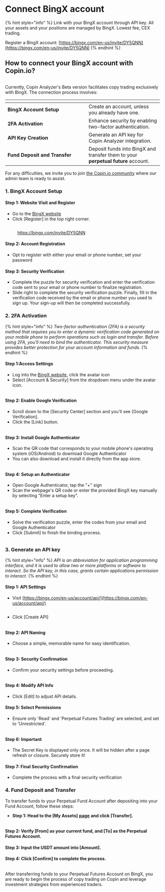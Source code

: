 # Connect BingX account

{% hint style="info" %}
Link with your BingX account through API key. All your assets and your positions are managed by BingX. Lowest fee, CEX trading.&#x20;

Register a BingX account: [https://bingx.com/en-us/invite/DY5QNN](https://bingx.com/en-us/invite/DY5QNN)
{% endhint %}

## **How to connect your BingX account with Copin.io?**

<figure><img src="../../.gitbook/assets/image (64).png" alt=""><figcaption></figcaption></figure>

Currently, Copin Analyzer's Beta version facilitates copy trading exclusively with BingX. The connection process involves:

<table data-header-hidden><thead><tr><th width="248"></th><th></th></tr></thead><tbody><tr><td><strong>BingX Account Setup</strong></td><td>Create an account, unless you already have one.</td></tr><tr><td><strong>2FA Activation</strong></td><td>Enhance security by enabling two-factor authentication.</td></tr><tr><td><strong>API Key Creation</strong></td><td>Generate an API key for Copin Analyzer integration.</td></tr><tr><td><strong>Fund Deposit and Transfer</strong></td><td>Deposit funds into BingX and transfer them to your <strong>perpetual future</strong> account.</td></tr></tbody></table>

For any difficulties, we invite you to join [the Copin.io community](https://t.me/Copin\_io) where our admin team is ready to assist.

### **1. BingX Account Setup**

#### **Step 1: Website Visit and Register**

* Go to the [BingX website](https://bingx.com/invite/DY5QNN)
* Click \[Register] in the top right corner.

<figure><img src="../../.gitbook/assets/image (1) (1) (1) (1).png" alt=""><figcaption><p><a href="https://bingx.com/invite/DY5QNN">https://bingx.com/invite/DY5QNN</a></p></figcaption></figure>

#### **Step 2: Account Registration**

* Opt to register with either your email or phone number, set your password

#### **Step 3: Security Verification**

* Complete the puzzle for security verification and enter the verification code sent to your email or phone number to finalize registration.
* Slide right to complete the security verification puzzle. Finally, fill in the verification code received by the email or phone number you used to sign up. Your sign-up will then be completed successfully.

### 2. **2FA Activation**

{% hint style="info" %}
_Two-factor authentication (2FA) is a security method that requires you to enter a dynamic verification code generated on your mobile phone to perform operations such as login and transfer. Before using 2FA, you'll need to bind the authenticator. This security measure provides better protection for your account information and funds._
{% endhint %}

#### **Step 1:Access Settings**

* Log into the [BingX website](https://bingx.com/invite/DY5QNN), click the avatar icon
* Select \[Account & Security] from the dropdown menu under the avatar icon.

<figure><img src="../../.gitbook/assets/image (1) (1) (1) (1) (1).png" alt=""><figcaption></figcaption></figure>

#### **Step 2: Enable Google Verification**

* Scroll down to the \[Security Center] section and you'll see \[Google Verification].
* Click the \[Link] button.

<figure><img src="../../.gitbook/assets/image (2) (1) (1) (1).png" alt=""><figcaption></figcaption></figure>

#### **Step 3: Install Google Authenticator**

* Scan the QR code that corresponds to your mobile phone's operating system (iOS/Android) to download Google Authenticator
* You can also download and install it directly from the app store.

<figure><img src="../../.gitbook/assets/image (3) (1).png" alt=""><figcaption></figcaption></figure>

#### **Step 4: Setup an Authenticator**

* Open Google Authenticator, tap the "+" sign
* Scan the webpage's QR code or enter the provided BingX key manually by selecting "Enter a setup key".

<figure><img src="../../.gitbook/assets/image (4) (1).png" alt=""><figcaption></figcaption></figure>

#### **Step 5: Complete Verification**

* Solve the verification puzzle, enter the codes from your email and Google Authenticator
* Click \[Submit] to finish the binding process.

<figure><img src="../../.gitbook/assets/image (5) (1).png" alt=""><figcaption></figcaption></figure>

### 3. **Generate an API key**

{% hint style="info" %}
_API is an abbreviation for application programming interface, and it is used to allow two or more platforms or software to interact. So the API key, in this case, grants certain applications permission to interact._
{% endhint %}

#### **Step 1: API Settings**

* Visit [https://bingx.com/en-us/account/api/](https://bingx.com/en-us/account/api/)

<figure><img src="../../.gitbook/assets/image (6) (1).png" alt=""><figcaption></figcaption></figure>

* Click \[Create API]

<figure><img src="../../.gitbook/assets/image (7) (1).png" alt=""><figcaption></figcaption></figure>

#### **Step 2: API Naming**

* Choose a simple, memorable name for easy identification.

<figure><img src="../../.gitbook/assets/image (8) (1).png" alt=""><figcaption></figcaption></figure>

#### **Step 3: Security Confirmation**

* Confirm your security settings before proceeding.

<figure><img src="../../.gitbook/assets/image (9) (1).png" alt=""><figcaption></figcaption></figure>

#### **Step 4: Modify API Info**

* Click \[Edit] to adjust API details.

#### **Step 5: Select Permissions**

* Ensure only 'Read' and 'Perpetual Futures Trading' are selected, and set to 'Unrestricted'.

<figure><img src="../../.gitbook/assets/image (10) (1).png" alt=""><figcaption></figcaption></figure>

#### **Step 6: Important**

* The Secret Key is displayed only once. It will be hidden after a page refresh or closure. Securely store it!

#### **Step 7: Final Security Confirmation**

* Complete the process with a final security verification

### **4. Fund Deposit and Transfer**

To transfer funds to your Perpetual Fund Account after depositing into your Fund Account, follow these steps:

* **Step 1: Head to the \[My Assets]** [**page**](https://bingx.com/en-us/assets/) **and click \[Transfer].**

<figure><img src="../../.gitbook/assets/image (11) (1).png" alt=""><figcaption></figcaption></figure>

#### **Step 2: Verify \[From] as your current fund, and \[To] as the Perpetual Futures Account.**

#### **Step 3: Input the USDT amount into \[Amount].**

#### **Step 4: Click \[Confirm] to complete the process.**

<figure><img src="../../.gitbook/assets/image (12) (1).png" alt=""><figcaption></figcaption></figure>

After transferring funds to your Perpetual Futures Account on BingX, you are ready to begin the process of copy trading on Copin and leverage investment strategies from experienced traders.

